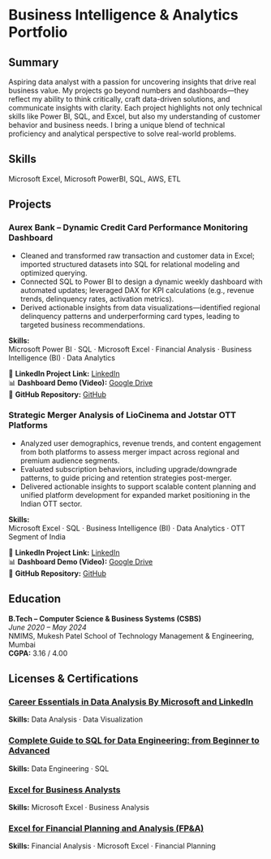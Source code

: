 # Business Intelligence & Analytics Portfolio

## Summary
Aspiring data analyst with a passion for uncovering insights that drive real business value. My projects go beyond numbers and dashboards—they reflect my ability to think critically, craft data-driven solutions, and communicate insights with clarity. Each project highlights not only technical skills like Power BI, SQL, and Excel, but also my understanding of customer behavior and business needs. I bring a unique blend of technical proficiency and analytical perspective to solve real-world problems.

## Skills
Microsoft Excel, Microsoft PowerBI, SQL, AWS, ETL

## Projects

### Aurex Bank – Dynamic Credit Card Performance Monitoring Dashboard

- Cleaned and transformed raw transaction and customer data in Excel; imported structured datasets into SQL for relational modeling and optimized querying.
- Connected SQL to Power BI to design a dynamic weekly dashboard with automated updates; leveraged DAX for KPI calculations (e.g., revenue trends, delinquency rates, activation metrics).
- Derived actionable insights from data visualizations—identified regional delinquency patterns and underperforming card types, leading to targeted business recommendations.

**Skills:**  
Microsoft Power BI  · SQL · Microsoft Excel · Financial Analysis · Business Intelligence (BI)  · Data Analytics

🔗 **LinkedIn Project Link:** [LinkedIn](https://www.linkedin.com/in/shubham-pandit-04887822b/details/projects/)  
📊 **Dashboard Demo (Video):** [Google Drive](https://drive.google.com/drive/folders/1PyQy45Azml6Zrw-CLH1W9gK0AJs918aB)  
📁 **GitHub Repository:** [GitHub](https://github.com/Shubhampandit1602/Credit_Card_Financial_Dashboard) 


### Strategic Merger Analysis of LioCinema and Jotstar OTT Platforms
- Analyzed user demographics, revenue trends, and content engagement from both platforms to assess merger impact across regional and premium audience segments.
- Evaluated subscription behaviors, including upgrade/downgrade patterns, to guide pricing and retention strategies post-merger.
- Delivered actionable insights to support scalable content planning and unified platform development for expanded market positioning in the Indian OTT sector.

**Skills:**  
Microsoft Excel · SQL · Business Intelligence (BI)  · Data Analytics · OTT Segment of India

🔗 **LinkedIn Project Link:** [LinkedIn](https://www.linkedin.com/in/shubham-pandit-04887822b/details/projects/)  
📊 **Dashboard Demo (Video):** [Google Drive](https://drive.google.com/drive/folders/1PyQy45Azml6Zrw-CLH1W9gK0AJs918aB)  
📁 **GitHub Repository:** [GitHub](https://github.com/Shubhampandit1602/LioCinema-Jotstar-Pre-Merger-Insights) 

## Education

**B.Tech – Computer Science & Business Systems (CSBS)**  
*June 2020 – May 2024*  
NMIMS, Mukesh Patel School of Technology Management & Engineering, Mumbai  
**CGPA:** 3.16 / 4.00

## Licenses & Certifications

### [Career Essentials in Data Analysis By Microsoft and LinkedIn](https://www.linkedin.com/learning/certificates/8996eb864f65413de8024461522043a97d0664928207f2dcbef826f348996a41)  
**Skills:** Data Analysis · Data Visualization

### [Complete Guide to SQL for Data Engineering: from Beginner to Advanced](https://www.linkedin.com/learning/certificates/16a1c451e137e334eb22c32243248c4912dd4c3d849df1135ca1cd54d2ff076d)  
**Skills:** Data Engineering · SQL

### [Excel for Business Analysts](https://www.linkedin.com/learning/certificates/a6f2df1fa78787fea8b5e01ee67463a3c82efd8c0ad63590fc2bf913ca27e172)  
**Skills:** Microsoft Excel · Business Analysis
 

### [Excel for Financial Planning and Analysis (FP&A)](https://www.linkedin.com/learning/certificates/ad74302ad74e636a58e56a3ea29c6fc059b8e4e131a028b5c7d4cf16c7d59884)  
**Skills:** Financial Analysis · Microsoft Excel · Financial Planning
